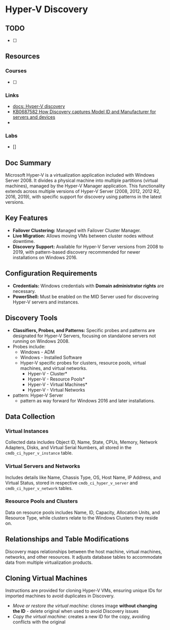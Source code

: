 # Hyper-V Discovery

## TODO

- [ ]

## Resources

### Courses

- [ ]

### Links

- [docs: Hyper-V discovery](https://www.servicenow.com/docs/bundle/xanadu-it-operations-management/page/product/discovery/reference/r_DiscoveryForHyperV.html)
- [KB0687582 How Discovery captures Model ID and Manufacturer for servers and devices](https://support.servicenow.com/kb?id=kb_article_view&sysparm_article=KB0687582)
-

### Labs

- []

## Doc Summary

Microsoft Hyper-V is a virtualization application included with Windows Server 2008. It divides a physical machine into multiple partitions (virtual machines), managed by the Hyper-V Manager application. This functionality extends across multiple versions of Hyper-V Server (2008, 2012, 2012 R2, 2016, 2019), with specific support for discovery using patterns in the latest versions.

## Key Features

- **Failover Clustering:** Managed with Failover Cluster Manager.
- **Live Migration:** Allows moving VMs between cluster nodes without downtime.
- **Discovery Support:** Available for Hyper-V Server versions from 2008 to 2019, with pattern-based discovery recommended for newer installations on Windows 2016.

## Configuration Requirements

- **Credentials:** Windows credentials with **Domain administrator rights** are necessary.
- **PowerShell:** Must be enabled on the MID Server used for discovering Hyper-V servers and instances.

## Discovery Tools

- **Classifiers, Probes, and Patterns:** Specific probes and patterns are designated for Hyper-V Servers, focusing on standalone servers not running on Windows 2008.
- Probes include:
  - Windows - ADM
  - Windows - Installed Software
  - Hyper-V specific probes for clusters, resource pools, virtual machines, and virtual networks.
    - Hyper-V - Cluster\*
    - Hyper-V - Resource Pools\*
    - Hyper-V - Virtual Machines\*
    - Hyper-V - Virtual Networks
- pattern: Hyper-V Server
  - pattern as way forward for Windows 2016 and later installations.

## Data Collection

### Virtual Instances

Collected data includes Object ID, Name, State, CPUs, Memory, Network Adapters, Disks, and Virtual Serial Numbers, all stored in the `cmdb_ci_hyper_v_instance` table.

### Virtual Servers and Networks

Includes details like Name, Chassis Type, OS, Host Name, IP Address, and Virtual Status, stored in respective `cmdb_ci_hyper_v_server` and `cmdb_ci_hyper_v_network` tables.

### Resource Pools and Clusters

Data on resource pools includes Name, ID, Capacity, Allocation Units, and Resource Type, while clusters relate to the Windows Clusters they reside on.

## Relationships and Table Modifications

Discovery maps relationships between the host machine, virtual machines, networks, and other resources. It adjusts database tables to accommodate data from multiple virtualization products.

## Cloning Virtual Machines

Instructions are provided for cloning Hyper-V VMs, ensuring unique IDs for imported machines to avoid duplicates in Discovery.

- _Move or restore the virtual machine_: clones image **without changing the ID** - delete original when used to avoid Discovery issues
- _Copy the virtual machine_: creates a new ID for the copy, avoiding conflicts with the original
